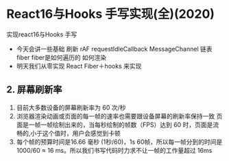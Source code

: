 # React16与Hooks 手写实现(全)(2020)
实现react16与Hooks 手写

- 今天会讲一些基础 刷新 rAF requestIdleCallback MessageChannel 链表 fiber fiber是如何遍历的 如何渲染 
- 明天我们从零实现 React Fiber＋hooks 来实现 

## 2. 屏幕刷新率
1. 目前大多数设备的屏幕刷新率为 60 次/秒
2. 浏览器渲染动画或页面的每一帧的速率也需要跟设备屏幕的刷新率保持一致
页面是一帧一帧绘制出来的，当每秒绘制的帧数（FPS）达到 60 时，页面是流畅的,小于这个值时，用户会感觉到卡顿
3. 每个帧的预算时间是16.66 毫秒 (1秒/60)，1s 60帧，所以每一帧分到的时间是 1000/60 ≈ 16 ms。所以我们书写代码时力求不让一帧的工作量超过 16ms
